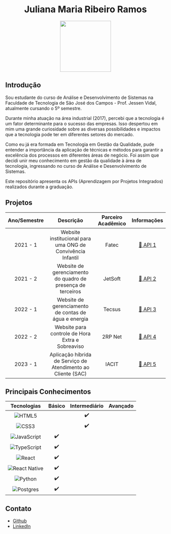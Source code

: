 <h1 align="center"> Juliana Maria Ribeiro Ramos </h1>

<p align="center"> 
<img src="https://user-images.githubusercontent.com/79669245/230516537-0f8e969e-7a1a-47f1-9417-adc1c08eab83.png" width=160>
</p>

## Introdução

Sou estudante do curso de Análise e Desenvolvimento de Sistemas na Faculdade de Tecnologia de São José dos Campos - Prof. Jessen Vidal, atualmente cursando o 5º semestre.

Durante minha atuação na área industrial (2017), percebi que a tecnologia é um fator determinante para o sucesso das empresas. Isso despertou em mim uma grande curiosidade sobre as diversas possibilidades e impactos que a tecnologia pode ter em diferentes setores do mercado.

Como eu já era formada em Tecnologia em Gestão da Qualidade, pude entender a importância da aplicação de técnicas e métodos para garantir a excelência dos processos em diferentes áreas de negócio. Foi assim que decidi unir meu conhecimento em gestão da qualidade à área de tecnologia, ingressando no curso de Análise e Desenvolvimento de Sistemas.

Este repositório apresenta os APIs (Aprendizagem por Projetos Integrados) realizados durante a graduação.



## Projetos
<div id="projetos" text-align="center">

| Ano/Semestre | Descrição | Parceiro Acadêmico | Informações |
|:---:|:---:|:---:|:---:|
| 2021 - 1 | Website institucional para uma ONG de Convivência Infantil | Fatec | [📑 API 1](https://github.com/JulianaMaria-Lab/portfolio-TG/blob/main/API1.md) |
| 2021 - 2 | Website de gerenciamento do quadro de presença de terceiros | JetSoft | [📑 API 2](https://github.com/JulianaMaria-Lab/portfolio-TG/blob/main/API2.md) |
| 2022 - 1 | Website de gerenciamento de contas de água e energia | Tecsus | [📑 API 3](https://github.com/JulianaMaria-Lab/portfolio-TG/blob/main/API3.md) |
| 2022 - 2 | Website para controle de Hora Extra e Sobreaviso | 2RP Net | [📑 API 4](https://github.com/JulianaMaria-Lab/portfolio-TG/blob/main/API4.md) |
| 2023 - 1 | Aplicação híbrida de Serviço de Atendimento ao Cliente (SAC) | IACIT | [📑 API 5](https://github.com/JulianaMaria-Lab/portfolio-TG/blob/main/API5.md) |


## Principais Conhecimentos
| Tecnologias | Básico | Intermediário | Avançado |
| :---: | :---: | :---: | :---: |
| ![HTML5](https://img.shields.io/badge/html5-%23E34F26.svg?style=for-the-badge&logo=html5&logoColor=white) |     | ✔️  |     |
| ![CSS3](https://img.shields.io/badge/css3-%231572B6.svg?style=for-the-badge&logo=css3&logoColor=white) |     | ✔️  |     |
| ![JavaScript](https://img.shields.io/badge/javascript-%23323330.svg?style=for-the-badge&logo=javascript&logoColor=%23F7DF1E)| ✔️  |     |     |
| ![TypeScript](https://img.shields.io/badge/typescript-%23007ACC.svg?style=for-the-badge&logo=typescript&logoColor=white) | ✔️  |     |     |
| ![React](https://img.shields.io/badge/react-%2320232a.svg?style=for-the-badge&logo=react&logoColor=%2361DAFB) | ✔️  |     |     |
| ![React Native](https://img.shields.io/badge/react_native-%2320232a.svg?style=for-the-badge&logo=react&logoColor=%2361DAFB) | ✔️  |     |     |
| ![Python](https://img.shields.io/badge/python-3670A0?style=for-the-badge&logo=python&logoColor=ffdd54) | ✔️  |     |     |
|![Postgres](https://img.shields.io/badge/postgres-%23316192.svg?style=for-the-badge&logo=postgresql&logoColor=white) | ✔️  |     |     |


## Contato

* [Github](https://github.com/JulianaMaria-Lab)
* [LinkedIn](https://www.linkedin.com/in/juliana-maria-a0b0a0124)







